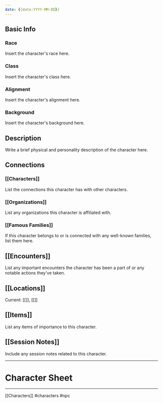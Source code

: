 ```yaml
---
date: {{date:YYYY-MM-DD}}
---
```

## Basic Info

### Race
Insert the character's race here.

### Class
Insert the character's class here.

### Alignment
Insert the character's alignment here.

### Background
Insert the character's background here.

## Description
Write a brief physical and personality description of the character here.

## Connections

### [[Characters]]
List the connections this character has with other characters. 

### [[Organizations]]
List any organizations this character is affiliated with.

### [[Famous Families]]
If this character belongs to or is connected with any well-known families, list them here.

## [[Encounters]]
List any important encounters the character has been a part of or any notable actions they've taken.

## [[Locations]]
Current: [[]], [[]]

## [[Items]]
List any items of importance to this character.

## [[Session Notes]]
Include any session notes related to this character.

---

# Character Sheet


---

[[Characters]] #characters #npc